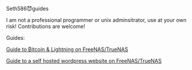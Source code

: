 Seth586😈guides

I am not a professional programmer or unix adminsitrator, use at your own risk!
Contributions are welcome!

Guides:

[Guide to ₿itcoin & Lightning️ on FreeNAS/TrueNAS](FreeNAS/bitcoin/README.md)

[Guide to a self hosted wordpress website on FreeNAS/TrueNAS](FreeNAS/webserver/README.md)

